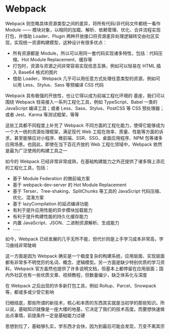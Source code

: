 # Webpack

Webpack 则忽略具体资源类型之间的差异，将所有代码/非代码文件都统一看作 Module —— 模块对象，以相同的加载、解析、依赖管理、优化、合并流程实现打包，并借助 Loader、Plugin 两种开放接口将资源差异处理逻辑转交由社区实现，实现统一资源构建模型，这种设计有很多优点：

- 所有资源都是 Module，所以可以用同一套代码实现诸多特性，包括：代码压缩、Hot Module Replacement、缓存等
- 打包时，资源与资源之间非常容易实现信息互换，例如可以轻易在 HTML 插入 Base64 格式的图片
- 借助 Loader，Webpack 几乎可以用任意方式处理任意类型的资源，例如可以用 Less、Stylus、Sass 等预编译 CSS 代码

Webpack 具有极强的开放性，也让它得以成为前端工程化环境的 基座，我们可以围绕 Webpack 轻易接入一系列工程化工具，例如 TypeScript、Babel 一类的 JavaScript 编译工具；或者 Less、Sass、Stylus、PostCSS 等 CSS 预处理器；或者 Jest、Karma 等测试框架，等等

这些工具都不同程度上补充了 Webpack 不同方面的工程化能力，使得它能够成为一个大一统的资源处理框架，满足现代 Web 工程在效率、质量、性能等方面的诉求，甚至能够应对小程序、微前端、SSR、SSG、桌面应用程序、NPM 包等诸多应用场景。也因此，即使在当下百花齐放的 Web 工程化领域中，Webpack 依然是最为广泛使用的构建工具之一

如今的 Webpack 已经非常非常成熟，在基础构建能力之外还提供了诸多锦上添花的工程化工具，包括：

- 基于 Module Federation 的微前端方案
- 基于 webpack-dev-server 的 Hot Module Replacement
- 基于 Terser、Tree-shaking、SplitChunks 等工具的 JavaScript 代码压缩、优化、混淆方案
- 基于 lazyCompilation 的延迟编译功能
- 有利于提升应用性能的异步模块加载能力
- 有利于提升构建性能的持久化缓存能力
- 内置 JavaScript、JSON、二进制资源解析、生成能力
- ……

如今，Webpack 已经发展的几乎无所不能，但代价则是上手学习成本非常高，学习曲线非常陡峭

这一方面是因为 Webpack 确实是一个极度复杂的构建系统，应用层面、实现层面都有非常多不明觉厉的名词、概念、逻辑模型。另一方面是缺少特别优质的学习资料，Webpack 官方虽然也提供了许多说明文档，但基本上都停留在应用层面；国内外社区也有一些优质文章、视频教程，但数量偏少，缺乏体系化与深度

在 Webpack 之后出现的许多新打包工具，例如 Rollup、Parcel、Snowpack 等，都或多或少受它影响

归根结底，那些所谓的新技术，核心和本质的东西其实就是当初学的那些知识。所以说，基础知识就像是一座大楼的地基，它决定了我们的技术高度。而要想快速做出点事情，前提条件一定是基础能力过硬

思想到位了，基础够扎实，学东西才会快，因为到最后可能会发现，万变不离其宗
